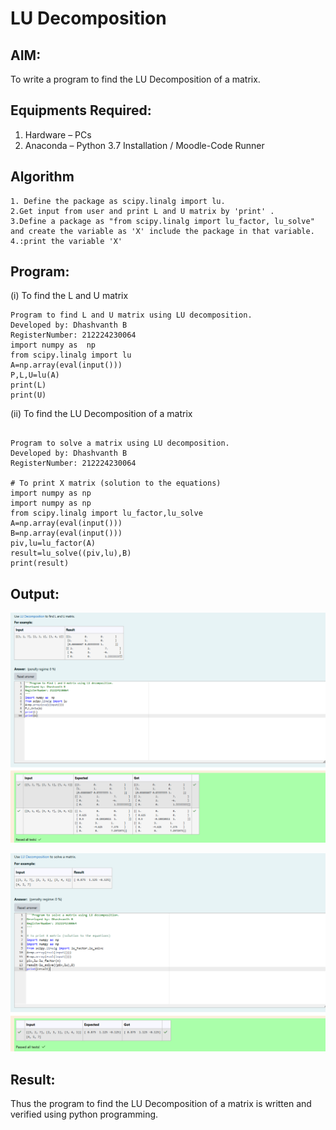 # LU Decomposition 

## AIM:
To write a program to find the LU Decomposition of a matrix.

## Equipments Required:
1. Hardware – PCs
2. Anaconda – Python 3.7 Installation / Moodle-Code Runner

## Algorithm
```
1. Define the package as scipy.linalg import lu.
2.Get input from user and print L and U matrix by 'print' .
3.Define a package as "from scipy.linalg import lu_factor, lu_solve" and create the variable as 'X' include the package in that variable.
4.:print the variable 'X'
```
## Program:

(i) To find the L and U matrix
```
Program to find L and U matrix using LU decomposition.
Developed by: Dhashvanth B
RegisterNumber: 212224230064
import numpy as  np
from scipy.linalg import lu
A=np.array(eval(input()))
P,L,U=lu(A)
print(L)
print(U)
```
(ii) To find the LU Decomposition of a matrix
```

Program to solve a matrix using LU decomposition.
Developed by: Dhashvanth B
RegisterNumber: 212224230064

# To print X matrix (solution to the equations)
import numpy as np
import numpy as np
from scipy.linalg import lu_factor,lu_solve
A=np.array(eval(input()))
B=np.array(eval(input()))
piv,lu=lu_factor(A)
result=lu_solve((piv,lu),B)
print(result)
```

## Output:

![alt text](<maths 5.1.png>)

![alt text](<maths 5.2.png>)

## Result:
Thus the program to find the LU Decomposition of a matrix is written and verified using python programming.

